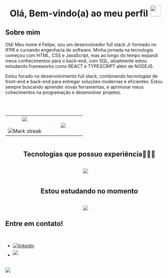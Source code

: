 
<h1 align="center"><b>Olá, Bem-vindo(a) ao meu perfil  </b><img src="https://media.giphy.com/media/hvRJCLFzcasrR4ia7z/giphy.gif" width="35"></h1>
	
## **Sobre mim**

Olá! Meu nome é Felipe, sou um desenvolvedor full stack Jr formado no IFPR e cursando engenharia de software. Minha jornada na tecnologia começou com HTML, CSS e JavaScript, mas ao longo do tempo expandi meus conhecimentos para o back-end, com SQL, atualmente estou estudando frameworks como REACT e TYPESCRIPT além de NODEJS.

Estou focado no desenvolvimento full stack, combinando tecnologias de front-end e back-end para entregar soluções modernas e eficientes. Estou sempre buscando aprender novas ferramentas, e aprimorar meus cohecimentos na programação e desenvolver projetos.</p>
 
<br><br>

<p align="center">
<table align="center">
<tr border="none">
<td width="50%" align="center">
  
  <img  align="center"  src="https://github-readme-stats.vercel.app/api?username=felipesoaresdeoliveira&theme=dark&show_icons=true&count_private=true" />
  <br></br>
  <img  title="🔥 Get streak stats for your profile at git.io/streak-stats" alt="Mark streak" src="https://github-readme-streak-stats.herokuapp.com/?user=felipesoaresdeoliveira&theme=dark&hide_border=false" /> 
</td>

<td width="50%" align="center">

  <img  align="center"  src="https://github-readme-stats.anuraghazra1.vercel.app/api/top-langs/?username=felipesoaresdeoliveira&theme=dark&hide_border=false&no-bg=true&no-frame=true&langs_count=10"/>
  
  </td>
</tr>
</table>

</p>        

<!--h1 without bottom border-->
<div id="user-content-toc">
  <ul align="center">
    <summary><h2 style="display: inline-block">Tecnologias que possuo experiência👨🏻‍💻</h2></summary>
  </ul>
</div>
<!--tech stack icons-->
<p align="center">
  <a href="https://skillicons.dev">
    <img src="https://skillicons.dev/icons?i=html,css,js,figma,git,github,postgres,java,unity,vscode&perline=14" />
  </a>
</p>
<!--h1 without bottom border-->
<div id="user-content-toc">
  <ul align="center">
    <summary><h2 style="display: inline-block">Estou estudando no momento</h2></summary>
  </ul>
</div>
<!--tech stack icons-->
<p align="center">
  <a href="https://skillicons.dev">
    <img src="https://skillicons.dev/icons?i=ts,nodejs,react&perline=14" />
  </a>
</p>

## <b>Entre em contato!</b>
<br>
<div align='left'>

<ul>

<li>
<a href="https://www.linkedin.com/in/felipe-soares-249799253/" target="_blank">
<img src="https://img.shields.io/badge/linkedin:  Felipe Soares-%2300acee.svg?color=405DE6&style=for-the-badge&logo=linkedin&logoColor=white" alt=linkedin style="margin-bottom: 5px;"/>
</a>
</li>
<li>
<a href="mailto:felipesoaresdeoliveira13@gmail.com" target="_blank">
<img src="https://img.shields.io/badge/gmail:  felipesoaresdeoliveira13@gmail.com-%23EA4335.svg?style=for-the-badge&logo=gmail&logoColor=white" t=mail style="margin-bottom: 5px;" />
</a>
</li>
	
</ul>
</div>

<br>
<img src="https://user-images.githubusercontent.com/73097560/115834477-dbab4500-a447-11eb-908a-139a6edaec5c.gif">
<br>
<br>
<br>



